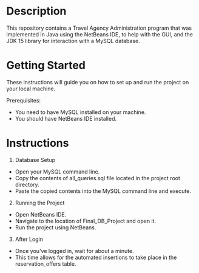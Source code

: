 # Description
This repository contains a Travel Agency Administration program that was implemented in Java using the NetBeans IDE, to help with the GUI, and the JDK 15 library for interaction with a MySQL database.

# Getting Started
These instructions will guide you on how to set up and run the project on your local machine.

Prerequisites:
- You need to have MySQL installed on your machine.
- You should have NetBeans IDE installed.

# Instructions
1. Database Setup
- Open your MySQL command line.
- Copy the contents of all_queries.sql file located in the project root directory.
- Paste the copied contents into the MySQL command line and execute.

2. Running the Project
- Open NetBeans IDE.
- Navigate to the location of Final_DB_Project and open it.
- Run the project using NetBeans.

3. After Login
- Once you've logged in, wait for about a minute.
- This time allows for the automated insertions to take place in the reservation_offers table.
